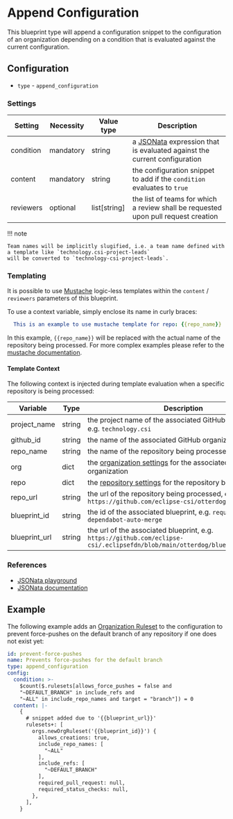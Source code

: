 # Append Configuration

This blueprint type will append a configuration snippet to the configuration of an organization
depending on a condition that is evaluated against the current configuration.

## Configuration

- `type` - `append_configuration`

### Settings

| Setting   | Necessity | Value type   | Description                                                                        |
|-----------|-----------|--------------|------------------------------------------------------------------------------------|
| condition | mandatory | string       | a [JSONata](https://jsonata.org/) expression that is evaluated against the current configuration |
| content   | mandatory | string       | the configuration snippet to add if the `condition` evaluates to `true`            |
| reviewers | optional  | list[string] | the list of teams for which a review shall be requested upon pull request creation |

!!! note

    Team names will be implicitly slugified, i.e. a team name defined with a template like `technology.csi-project-leads`
    will be converted to `technology-csi-project-leads`.

### Templating

It is possible to use [Mustache](https://mustache.github.io/) logic-less templates within the `content` / `reviewers` parameters of this blueprint.

To use a context variable, simply enclose its name in curly braces:

```yaml
  This is an example to use mustache template for repo: {{repo_name}}
```

In this example, `{{repo_name}}` will be replaced with the actual name of the repository being processed. For more complex examples please refer
to the [mustache documentation](https://mustache.github.io/mustache.5.html).


#### Template Context

The following context is injected during template evaluation when a specific repository is being processed:

| Variable      | Type   | Description                                                                                                                   |
|---------------|--------|-------------------------------------------------------------------------------------------------------------------------------|
| project_name  | string | the project name of the associated GitHub organization, e.g. `technology.csi`                                                 |
| github_id     | string | the name of the associated GitHub organization                                                                                |
| repo_name     | string | the name of the repository being processed                                                                                    |
| org           | dict   | the [organization settings](../organization/settings.md) for the associated GitHub organization                               |
| repo          | dict   | the [repository settings](../organization/repository/index.md) for the repository being processed                             |
| repo_url      | string | the url of the repository being processed, e.g. `https://github.com/eclipse-csi/otterdog`                                     |
| blueprint_id  | string | the id of the associated blueprint, e.g. `require-dependabot-auto-merge`                                                      |
| blueprint_url | string | the url of the associated blueprint, e.g. `https://github.com/eclipse-csi/.eclipsefdn/blob/main/otterdog/blueprints/test.yml` |

### References

- [JSONata playground](https://try.jsonata.org/)
- [JSONata documentation](https://docs.jsonata.org/overview.html)

## Example

The following example adds an [Organization Ruleset](../organization/ruleset.md) to the configuration to prevent force-pushes
on the default branch of any repository if one does not exist yet:

``` yaml
id: prevent-force-pushes
name: Prevents force-pushes for the default branch
type: append_configuration
config:
  condition: >-
    $count($.rulesets[allows_force_pushes = false and
    "~DEFAULT_BRANCH" in include_refs and
    "~ALL" in include_repo_names and target = "branch"]) = 0
  content: |-
    {
      # snippet added due to '{{blueprint_url}}'
      rulesets+: [
        orgs.newOrgRuleset('{{blueprint_id}}') {
          allows_creations: true,
          include_repo_names: [
            "~ALL"
          ],
          include_refs: [
            "~DEFAULT_BRANCH"
          ],
          required_pull_request: null,
          required_status_checks: null,
        },
      ],
    }
```
